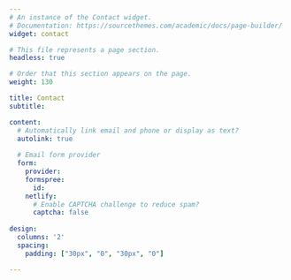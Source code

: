 ```yaml
---
# An instance of the Contact widget.
# Documentation: https://sourcethemes.com/academic/docs/page-builder/
widget: contact

# This file represents a page section.
headless: true

# Order that this section appears on the page.
weight: 130

title: Contact
subtitle:

content:
  # Automatically link email and phone or display as text?
  autolink: true
  
  # Email form provider
  form:
    provider: 
    formspree:
      id:
    netlify:
      # Enable CAPTCHA challenge to reduce spam?
      captcha: false
  
design:
  columns: '2'
  spacing: 
    padding: ["30px", "0", "30px", "0"]

---
```


